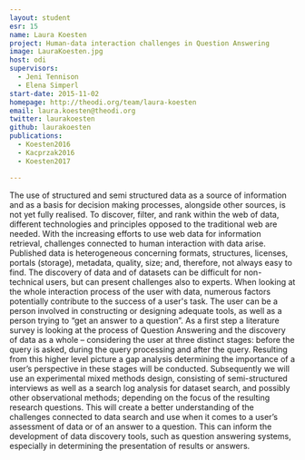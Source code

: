 ```yaml
---
layout: student
esr: 15
name: Laura Koesten
project: Human-data interaction challenges in Question Answering
image: LauraKoesten.jpg
host: odi
supervisors:
  - Jeni Tennison
  - Elena Simperl
start-date: 2015-11-02
homepage: http://theodi.org/team/laura-koesten
email: laura.koesten@theodi.org
twitter: laurakoesten
github: laurakoesten
publications:
  - Koesten2016
  - Kacprzak2016
  - Koesten2017

---
```

The use of structured and semi structured data as a source of information and as a basis for decision making processes, alongside other sources, is not yet fully realised. To discover, filter, and rank within the web of data, different technologies and principles opposed to the traditional web are needed. With the increasing efforts to use web data for information retrieval, challenges connected to human interaction with data arise. Published data is heterogeneous concerning formats, structures, licenses, portals (storage), metadata, quality, size; and, therefore, not always easy to find. The discovery of data and of datasets can be difficult for non-technical users, but can present challenges also to experts. When looking at the whole interaction process of the user with data, numerous factors potentially contribute to the success of a user's task. The user can be a person involved in constructing or designing adequate tools, as well as a person trying to “get an answer to a question”. 
As a first step a literature survey is looking at the process of Question Answering and the discovery of data as a whole – considering the user at three distinct stages: before the query is asked, during the query processing and after the query. Resulting from this higher level picture a gap analysis determining the importance of a user’s perspective in these stages will be conducted. Subsequently we will use an experimental mixed methods design, consisting of semi-structured interviews as well as a search log analysis for dataset search, and possibly other observational methods; depending on the focus of the resulting research questions. This will create a better understanding of the challenges connected to data search and use when it comes to a user’s assessment of data or of an answer to a question. This can inform the development of data discovery tools, such as question answering systems, especially in determining the presentation of results or answers. 


